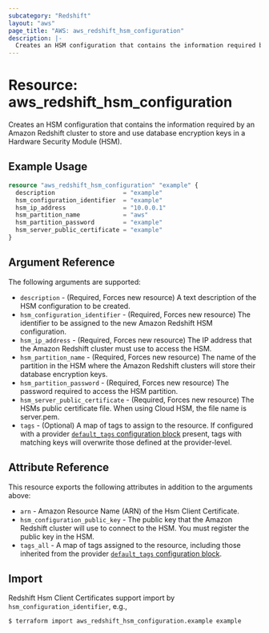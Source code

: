 ```yaml
---
subcategory: "Redshift"
layout: "aws"
page_title: "AWS: aws_redshift_hsm_configuration"
description: |-
  Creates an HSM configuration that contains the information required by an Amazon Redshift cluster to store and use database encryption keys in a Hardware Security Module (HSM).
---
```


# Resource: aws_redshift_hsm_configuration

  Creates an HSM configuration that contains the information required by an Amazon Redshift cluster to store and use database encryption keys in a Hardware Security Module (HSM).

## Example Usage

```terraform
resource "aws_redshift_hsm_configuration" "example" {
  description                   = "example"
  hsm_configuration_identifier  = "example"
  hsm_ip_address                = "10.0.0.1"
  hsm_partition_name            = "aws"
  hsm_partition_password        = "example"
  hsm_server_public_certificate = "example"
}
```

## Argument Reference

The following arguments are supported:

* `description` - (Required, Forces new resource) A text description of the HSM configuration to be created.
* `hsm_configuration_identifier` - (Required, Forces new resource) The identifier to be assigned to the new Amazon Redshift HSM configuration.
* `hsm_ip_address` - (Required, Forces new resource) The IP address that the Amazon Redshift cluster must use to access the HSM.
* `hsm_partition_name` - (Required, Forces new resource) The name of the partition in the HSM where the Amazon Redshift clusters will store their database encryption keys.
* `hsm_partition_password` - (Required, Forces new resource) The password required to access the HSM partition.
* `hsm_server_public_certificate` - (Required, Forces new resource) The HSMs public certificate file. When using Cloud HSM, the file name is server.pem.
* `tags` - (Optional) A map of tags to assign to the resource. If configured with a provider [`default_tags` configuration block](https://registry.terraform.io/providers/hashicorp/aws/latest/docs#default_tags-configuration-block) present, tags with matching keys will overwrite those defined at the provider-level.

## Attribute Reference

This resource exports the following attributes in addition to the arguments above:

* `arn` - Amazon Resource Name (ARN) of the Hsm Client Certificate.
* `hsm_configuration_public_key` - The public key that the Amazon Redshift cluster will use to connect to the HSM. You must register the public key in the HSM.
* `tags_all` - A map of tags assigned to the resource, including those inherited from the provider [`default_tags` configuration block](https://registry.terraform.io/providers/hashicorp/aws/latest/docs#default_tags-configuration-block).

## Import

Redshift Hsm Client Certificates support import by `hsm_configuration_identifier`, e.g.,

```console
$ terraform import aws_redshift_hsm_configuration.example example
```
